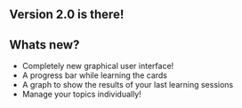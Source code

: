 ## Version 2.0 is there!

## Whats new?
- Completely new graphical user interface!
- A progress bar while learning the cards
- A graph to show the results of your last learning sessions
- Manage your topics individually!